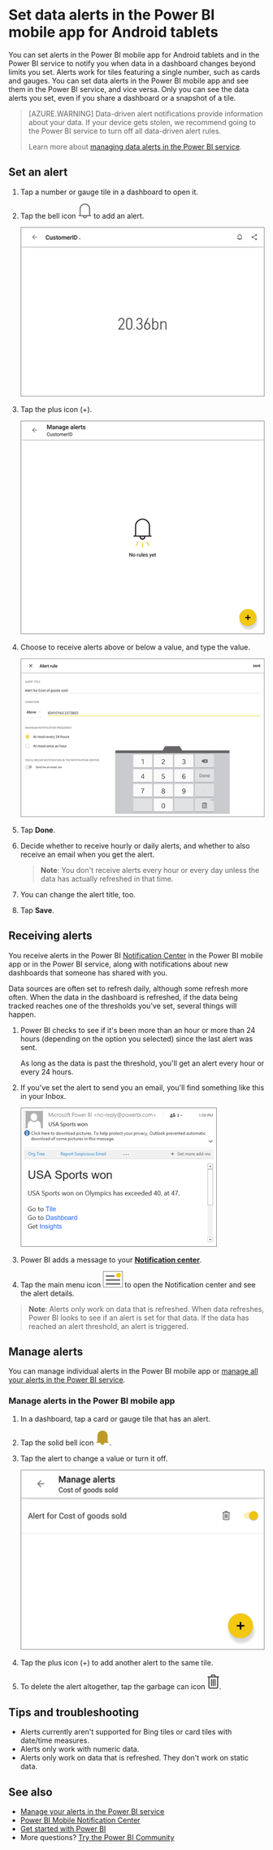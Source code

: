 <properties
   pageTitle="Set data alerts in the Power BI app for Android tablets"
   description="Learn to set alerts to notify you when data in a dashboard changes beyond limits you set in the Power BI app for Android tablets and in the Power BI service."
   services="powerbi"
   documentationCenter=""
   authors="maggiesMSFT"
   manager="erikre"
   backup=""
   editor=""
   tags=""
   qualityFocus="no"
   qualityDate=""/>

<tags
   ms.service="powerbi"
   ms.devlang="NA"
   ms.topic="article"
   ms.tgt_pltfrm="NA"
   ms.workload="powerbi"
   ms.date="11/29/2016"
   ms.author="maggies"/>

# Set data alerts in the Power BI mobile app for Android tablets

You can set alerts in the Power BI mobile app for Android tablets and in the Power BI service to notify you when data in a dashboard changes beyond limits you set. Alerts work for tiles featuring a single number, such as cards and gauges. You can set data alerts in the Power BI mobile app and see them in the Power BI service, and vice versa. Only you can see the data alerts you set, even if you share a dashboard or a snapshot of a tile.

> [AZURE.WARNING] Data-driven alert notifications provide information about your data. If your device gets stolen, we recommend going to the Power BI service to turn off all data-driven alert rules. 
> 
> Learn more about [managing data alerts in the Power BI service](powerbi-service-set-data-alerts.md).

## Set an alert

1.  Tap a number or gauge tile in a dashboard to open it.  

2.  Tap the bell icon ![](media/powerbi-mobile-set-data-alerts-in-the-android-tablet-mobile-app/power-bi-android-alert-icon.png) to add an alert.  

    ![](media/powerbi-mobile-set-data-alerts-in-the-android-tablet-mobile-app/power-bi-android-tablet-number-tile.png)

3.  Tap the plus icon (+).

    ![](media/powerbi-mobile-set-data-alerts-in-the-android-tablet-mobile-app/power-bi-android-tablet-no-alerts-yet.png)

4.  Choose to receive alerts above or below a value, and type the value.

    ![](media/powerbi-mobile-set-data-alerts-in-the-android-tablet-mobile-app/power-bi-android-tablet-set-alert-condition.png)

4.  Tap **Done**.

5.  Decide whether to receive hourly or daily alerts, and whether to also receive an email when you get the alert.

    >**Note**: You don't receive alerts every hour or every day unless the data has actually refreshed in that time.

6.  You can change the alert title, too.

6.  Tap **Save**.


## Receiving alerts

You receive alerts in the Power BI [Notification Center](powerbi-mobile-notification-center.md) in the Power BI mobile app or in the Power BI service, along with notifications about new dashboards that someone has shared with you.

Data sources are often set to refresh daily, although some refresh more often. When the data in the dashboard is refreshed, if the data being tracked reaches one of the thresholds you've set, several things will happen.

1.  Power BI checks to see if it's been more than an hour or more than 24 hours (depending on the option you selected) since the last alert was sent.

    As long as the data is past the threshold, you'll get an alert every hour or every 24 hours.

2.  If you've set the alert to send you an email, you'll find something like this in your Inbox.

    ![](media/powerbi-mobile-set-data-alerts-in-the-android-tablet-mobile-app/powerbi-alerts-email.png)

3.  Power BI adds a message to your [**Notification center**](powerbi-mobile-notification-center.md).

4. Tap the main menu icon ![](media/powerbi-mobile-set-data-alerts-in-the-android-tablet-mobile-app/power-bi-android-notification-icon-border.png) to open the Notification center and see the alert details.

>**Note**: Alerts only work on data that is refreshed. When data refreshes, Power BI looks to see if an alert is set for that data. If the data has reached an alert threshold, an alert is triggered.

## Manage alerts

You can manage individual alerts in the Power BI mobile app or [manage all your alerts in the Power BI service](powerbi-service-set-data-alerts.md).

### Manage alerts in the Power BI mobile app

1.  In a dashboard, tap a card or gauge tile that has an alert.  

2.  Tap the solid bell icon ![](media/powerbi-mobile-set-data-alerts-in-the-android-tablet-mobile-app/power-bi-android-alert-yes-icon.png).  

3. Tap the alert to change a value or turn it off.

    ![](media/powerbi-mobile-set-data-alerts-in-the-android-tablet-mobile-app/power-bi-android-tablet-manage-alert.png)

4. Tap the plus icon (+) to add another alert to the same tile.

4. To delete the alert altogether, tap the garbage can icon ![](media/powerbi-mobile-set-data-alerts-in-the-android-tablet-mobile-app/power-bi-android-delete-alert-icon.png).

## Tips and troubleshooting
- Alerts currently aren't supported for Bing tiles or card tiles with date/time measures.
- Alerts only work with numeric data.
- Alerts only work on data that is refreshed. They don't work on static data.

## See also  
- [Manage your alerts in the Power BI service](powerbi-service-set-data-alerts.md)
- [Power BI Mobile Notification Center](powerbi-mobile-notification-center.md)
- [Get started with Power BI](powerbi-service-get-started.md)  
- More questions? [Try the Power BI Community](http://community.powerbi.com/)
